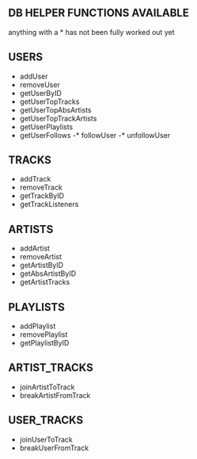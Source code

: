 ## DB HELPER FUNCTIONS AVAILABLE
anything with a * has not been fully worked out yet


## USERS
- addUser
- removeUser
- getUserByID
- getUserTopTracks
- getUserTopAbsArtists
- getUserTopTrackArtists
- getUserPlaylists
- getUserFollows
-* followUser
-* unfollowUser

## TRACKS
- addTrack
- removeTrack
- getTrackByID
- getTrackListeners

## ARTISTS
- addArtist
- removeArtist
- getArtistByID
- getAbsArtistByID
- getArtistTracks

## PLAYLISTS
- addPlaylist
- removePlaylist
- getPlaylistByID

## ARTIST_TRACKS
- joinArtistToTrack
- breakArtistFromTrack

## USER_TRACKS
- joinUserToTrack
- breakUserFromTrack

